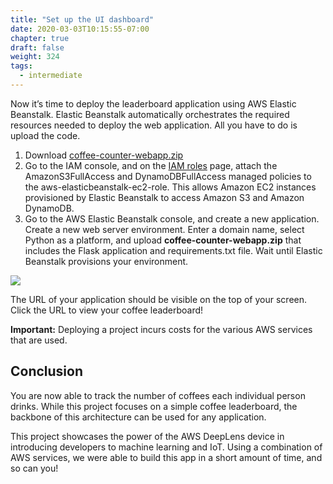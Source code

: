 ```yaml
---
title: "Set up the UI dashboard"
date: 2020-03-03T10:15:55-07:00
chapter: true
draft: false
weight: 324
tags:
  - intermediate
---
```



Now it’s time to deploy the leaderboard application using AWS Elastic Beanstalk. Elastic Beanstalk automatically orchestrates the required resources needed to deploy the web application. All you have to do is upload the code.

1. Download [coffee-counter-webapp.zip](/code/coffee-counter/coffee-counter-webapp.zip)
2. Go to the IAM console, and on the [IAM roles](https://console.aws.amazon.com/iam/home#/roles) page, attach the AmazonS3FullAccess and DynamoDBFullAccess managed policies to the aws-elasticbeanstalk-ec2-role. This allows Amazon EC2 instances provisioned by Elastic Beanstalk to access Amazon S3 and Amazon DynamoDB.
3. Go to the AWS Elastic Beanstalk console, and create a new application. Create a new web server environment. Enter a domain name, select Python as a platform, and upload **coffee-counter-webapp.zip** that includes the Flask application and requirements.txt file. Wait until Elastic Beanstalk provisions your environment.

![](/images/040_track_coffee_consumption/044_set_up_ui/coffee-counter-10.gif)

The URL of your application should be visible on the top of your screen. Click the URL to view your coffee leaderboard!

__Important:__ Deploying a project incurs costs for the various AWS services that are used.

## Conclusion

You are now able to track the number of coffees each individual person drinks. While this project focuses on a simple coffee leaderboard, the backbone of this architecture can be used for any application.

This project showcases the power of the AWS DeepLens device in introducing developers to machine learning and IoT. Using a combination of AWS services, we were able to build this app in a short amount of time, and so can you!


